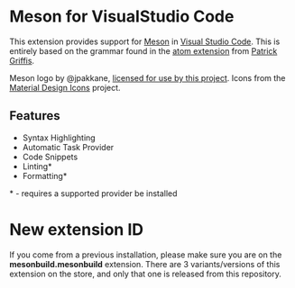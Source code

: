 # Meson for VisualStudio Code

This extension provides support for [Meson](http://mesonbuild.com/) in [Visual Studio Code](https://code.visualstudio.com/).
This is entirely based on the grammar found in the [atom extension](https://github.com/TingPing/language-meson) from [Patrick Griffis](https://github.com/TingPing).

Meson logo by @jpakkane, [licensed for use by this project](http://mesonbuild.com/legal.html).
Icons from the [Material Design Icons](https://materialdesignicons.com/) project.

## Features

- Syntax Highlighting
- Automatic Task Provider
- Code Snippets
- Linting\*
- Formatting\*

\* - requires a supported provider be installed

# New extension ID

If you come from a previous installation, please make sure you are on the **mesonbuild.mesonbuild** extension.
There are 3 variants/versions of this extension on the store, and only that one is released from this repository.
